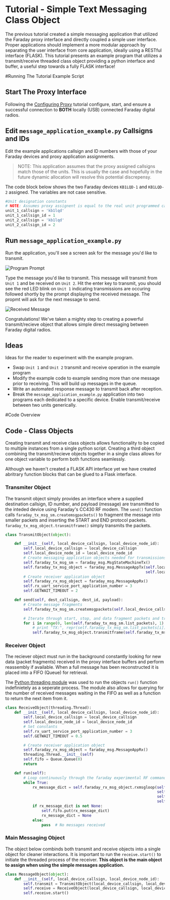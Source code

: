 
# Tutorial - Simple Text Messaging Class Object

The previous tutorial created a simple messaging application that utilized the Faraday  proxy interface and directly coupled a simple user interface. Proper applications should implement a more modular approach by separating the user interface from core application, ideally using a RESTful interface (FLASK). This tutorial presents an example program that utilizes a transmit/receive threaded class object providing a python interface and buffer, a useful step towards a fully FLASK interface!




#Running The Tutorial Example Script

## Start The Proxy Interface

Following the [Configuring Proxy](../../0-Welcome_To_Faraday/Configuring_Proxy/) tutorial configure, start, and ensure a successful connection to **BOTH** locally (USB) connected Faraday digital radios.



## Edit `message_application_example.py` Callsigns and IDs

Edit the example applications callsign and ID numbers with those of your Faraday devices and proxy application assignments.

> NOTE: This application assumes that the proxy assigned callsigns match those of the units. This is usually the case and hopefully in the future dynamic allocation will resolve this potential discrepensy.

The code block below shows the two Faraday devices `KB1LQD-1` and `KB1LQD-2` assigned. The variables are not case sensitive.

```python
#Unit designation constants
# NOTE: Assumes proxy assignent is equal to the real unit programmed callsigns and IDs
unit_1_callsign = 'kb1lqd'
unit_1_callsign_id = 1
unit_2_callsign = 'kb1lqd'
unit_2_callsign_id = 2
```

## Run `message_application_example.py`

Run the application, you'll see a screen ask for the message you'd like to transmit.

![Program Prompt](Images/Initial_Program.PNG "Program Prompt")

Type the message you'd like to transmit. This message will transmit from `Unit 1` and be received on `Unit 2`. Hit the enter key to transmit, you should see the red LED blink on `Unit 1` indicating transmissions are occuring followed shortly by the prompt displaying the received message. The propmt will ask for the next message to send.

![Received Message](Images/Received_Message.PNG "Received Message")

Congratulations! We've taken a mighty step to creating a powerful transmit/recieve object that allows simple direct messaging between Faraday digital radios. 

## Ideas

Ideas for the reader to experiment with the example program.

* Swap `Unit 1` and `Unit 2` transmit and receive operation in the example program
* Modify the example code to example sending more than one message prior to receiving. This will build up messages in the queue.
* Write an automated response message to transmit back after reception.
* Break the `message_application_example.py` application into two programs each dedicated to a specific device. Enable transmit/receive between two units generically.

#Code Overview

## Code - Class Objects

Creating transmit and receive class objects allows functionality to be copied to multiple instances from a single python script. Creating a third object combining the transmit/recieve objects together in a single class allows for one object variable to perform both functions seamlessly. 

Although we haven't created a FLASK API interface yet we have created abritrary function blocks that can be glued to a Flask interface.

### Transmiter Object

The transmit object simply provides an interface where a supplied destination callsign, ID number, and payload (message) are transmitted to the inteded device using Faraday's CC430 RF modem. The `send()` function calls `faraday_tx_msg_sm.createmsgpackets()` to fragment the message into smaller packets and inserting the START and END protocol packets. `faraday_tx_msg_object.transmitframe()` simply transmits the packets.

```python
class TransmitObject(object):

    def __init__(self, local_device_callsign, local_device_node_id):
        self.local_device_callsign = local_device_callsign
        self.local_device_node_id = local_device_node_id
        # Create messaging application objects needed for transmissions
        self.faraday_tx_msg_sm = faraday_msg.MsgStateMachineTx()
        self.faraday_tx_msg_object = faraday_msg.MessageAppTx(self.local_device_callsign,
                                                              self.local_device_node_id)
        # Create receiver application object
        self.faraday_rx_msg_object = faraday_msg.MessageAppRx()
        self.rx_uart_service_port_application_number = 3
        self.GETWAIT_TIMEOUT = 2

    def send(self, dest_callsign, dest_id, payload):
        # Create message fragments
        self.faraday_tx_msg_sm.createmsgpackets(self.local_device_callsign, self.local_device_node_id, payload)

        # Iterate through start, stop, and data fragment packets and transmit
        for i in range(0, len(self.faraday_tx_msg_sm.list_packets), 1):
            # print "TX:", repr(self.faraday_tx_msg_sm.list_packets[i])
            self.faraday_tx_msg_object.transmitframe(self.faraday_tx_msg_sm.list_packets[i], dest_callsign, dest_id)
```

### Receiver Object

The reciever object must run in the background constantly looking for new data (packet fragments) received in the proxy interface buffers and perform reassembly if available. When a full message has been reconstructed it is placed into a FIFO (Queue) for retrieval.

The [Python threading module](https://pymotw.com/2/threading/) was used to run the objects `run()` function indefinietely as a seperate process. The module also allows for querying for the number of received messages waiting in the FIFO as well as a function to return the next item from it.

```python
class ReceiveObject(threading.Thread):
    def __init__(self, local_device_callsign, local_device_node_id):
        self.local_device_callsign = local_device_callsign
        self.local_device_node_id = local_device_node_id
        # Set constants
        self.rx_uart_service_port_application_number = 3
        self.GETWAIT_TIMEOUT = 0.5

        # Create receiver application object
        self.faraday_rx_msg_object = faraday_msg.MessageAppRx()
        threading.Thread.__init__(self)
        self.fifo = Queue.Queue(0)
        return

    def run(self):
        # Loop continuously through the faraday experimental RF command message application RX routine
        while True:
            rx_message_dict = self.faraday_rx_msg_object.rxmsgloop(self.local_device_callsign,
                                                                   self.local_device_node_id,
                                                                   self.rx_uart_service_port_application_number,
                                                                   self.GETWAIT_TIMEOUT)
            if rx_message_dict is not None:
                self.fifo.put(rx_message_dict)
                rx_message_dict = None
            else:
                pass  # No messages received
```


### Main Messaging Object

The object below combinds both transmit and receive objects into a single object for cleaner interactions. It is important to run the `receive.start()` to initiate the threaded process of the receiver. **This object is the main object to assign when using the simple messages application.**

```python
class MessageObject(object):
    def __init__(self, local_device_callsign, local_device_node_id):
        self.transmit = TransmitObject(local_device_callsign, local_device_node_id)
        self.receive = ReceiveObject(local_device_callsign, local_device_node_id)
        self.receive.start()
```